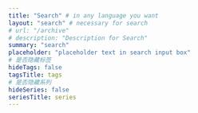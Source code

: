 ```yaml
---
title: "Search" # in any language you want
layout: "search" # necessary for search
# url: "/archive"
# description: "Description for Search"
summary: "search"
placeholder: "placeholder text in search input box"
# 是否隐藏标签
hideTags: false
tagsTitle: tags
# 是否隐藏系列
hideSeries: false
seriesTitle: series
---
```

